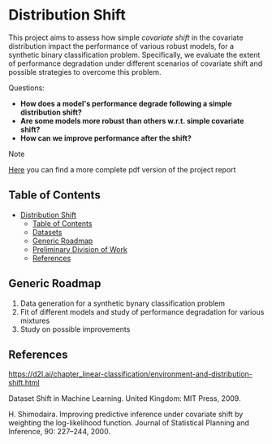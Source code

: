 # Distribution Shift

This project aims to assess how simple *covariate shift* in the covariate distribution impact the performance of 
various robust models, for a synthetic binary  classification problem. Specifically, we evaluate the extent of 
performance degradation under different scenarios of covariate shift and possible strategies to overcome this problem.

Questions:

- **How does a model's performance degrade following a simple distribution shift?**
- **Are some models more robust than others w.r.t. simple covariate shift?**
- **How can we improve performance after the shift?**

> [!note]
> [Here](<https://raw.githubusercontent.com/giovanni-lucarelli/distribution-shift/main/report/src/main.pdf>) you can find a more complete pdf version of the project report

## Table of Contents
- [Distribution Shift](#distribution-shift)
  - [Table of Contents](#table-of-contents)
  - [Datasets](#datasets)
  - [Generic Roadmap](#generic-roadmap)
  - [Preliminary Division of Work](#preliminary-division-of-work)
  - [References](#references)

## Generic Roadmap

1. Data generation for a synthetic bynary classification problem
2. Fit of different models and study of performance degradation for various mixtures
3. Study on possible improvements

## References

https://d2l.ai/chapter_linear-classification/environment-and-distribution-shift.html

Dataset Shift in Machine Learning. United Kingdom: MIT Press, 2009.

H. Shimodaira. Improving predictive inference under covariate shift by weighting the log-likelihood function. Journal of Statistical Planning and Inference, 90: 227–244, 2000.

